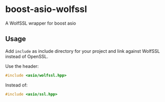 # boost-asio-wolfssl
A WolfSSL wrapper for boost asio

## Usage

Add `include` as include directory for your project and link against WolfSSL instead of OpenSSL.

Use the header:
```cpp
#include <asio/wolfssl.hpp>
```

Instead of:
```cpp
#include <asio/ssl.hpp>
```